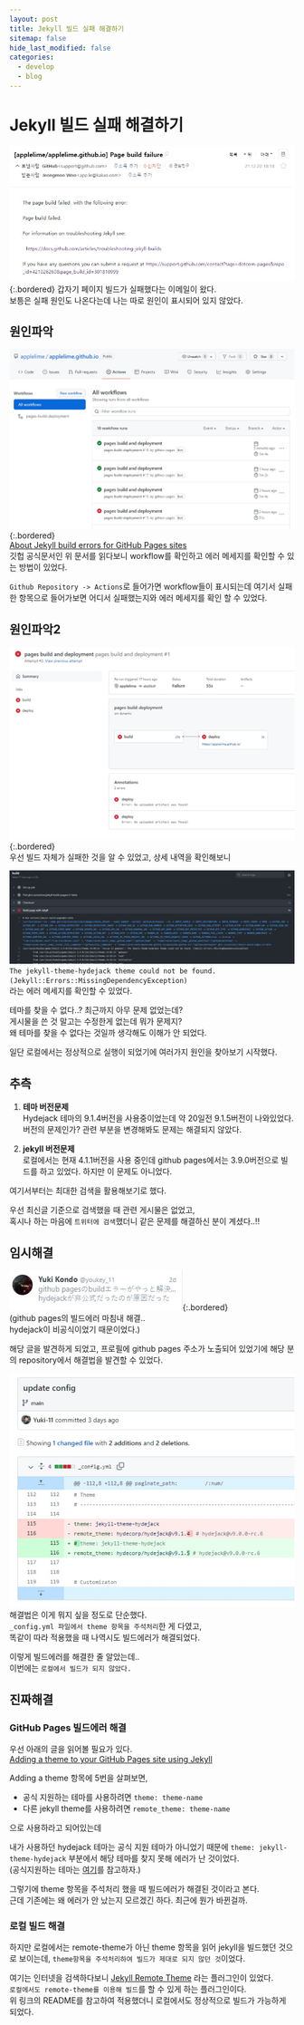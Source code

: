 ```yaml
---
layout: post
title: Jekyll 빌드 실패 해결하기
sitemap: false
hide_last_modified: false
categories:
  - develop
  - blog
---
```

# Jekyll 빌드 실패 해결하기
![그림1](/assets/img/blog/develop/blog/page-build-failure-1.jpg){:.bordered}
갑자기 페이지 빌드가 실패했다는 이메일이 왔다.  
보틍은 실패 원인도 나온다는데 나는 따로 원인이 표시되어 있지 않았다.

## 원인파악
![그림2](/assets/img/blog/develop/blog/page-build-failure-2.jpg){:.bordered}  
[About Jekyll build errors for GitHub Pages sites](https://docs.github.com/en/pages/setting-up-a-github-pages-site-with-jekyll/about-jekyll-build-errors-for-github-pages-sites)  
깃헙 공식문서인 위 문서를 읽다보니 workflow를 확인하고 에러 메세지를 확인할 수 있는 방법이 있었다.  

`Github Repository -> Actions`로 들어가면 workflow들이 표시되는데 여기서 실패한 항목으로 들어가보면 어디서 실패했는지와 에러 메세지를 확인 할 수 있었다.

## 원인파악2
![그림3](/assets/img/blog/develop/blog/page-build-failure-3.jpg){:.bordered}  
우선 빌드 자체가 실패한 것을 알 수 있었고, 상세 내역을 확인해보니  

![그림4](/assets/img/blog/develop/blog/page-build-failure-4.jpg)  
`The jekyll-theme-hydejack theme could not be found. (Jekyll::Errors::MissingDependencyException)`  
라는 에러 메세지를 확인할 수 있었다.  

테마를 찾을 수 없다..? 최근까지 아무 문제 없었는데?  
게시물을 쓴 것 말고는 수정한게 없는데 뭐가 문제지?  
왜 테마를 찾을 수 없다는 것일까 생각해도 이해가 안 되었다.  

일단 로컬에서는 정상적으로 실행이 되었기에 여러가지 원인을 찾아보기 시작했다.

## 추측
1. **테마 버전문제**  
Hydejack 테마의 9.1.4버전을 사용중이었는데 약 20일전 9.1.5버전이 나와있었다. 버전의 문제인가? 관련 부분을 변경해봐도 문제는 해결되지 않았다.

2. **jekyll 버전문제**  
로컬에서는 현재 4.1.1버전을 사용 중인데 github pages에서는 3.9.0버전으로 빌드를 하고 있었다. 하지만 이 문제도 아니었다.

여기서부터는 최대한 검색을 활용해보기로 했다.  

우선 최신글 기준으로 검색했을 때 관련 게시물은 없었고,  
혹시나 하는 마음에 `트위터에 검색`했더니 같은 문제를 해결하신 분이 계셨다..!!  

## 임시해결
![그림5](/assets/img/blog/develop/blog/page-build-failure-5.jpg){:.bordered}  
(github pages의 빌드에러 마침내 해결..  
hydejack이 비공식이었기 때문이었다.)  

해당 글을 발견하게 되었고, 프로필에 github pages 주소가 노출되어 있었기에 해당 분의 repository에서 해결법을 발견할 수 있었다. 

![그림6](/assets/img/blog/develop/blog/page-build-failure-6.jpg)  
해결법은 이게 뭐지 싶을 정도로 단순했다.  
`_config.yml 파일에서 theme 항목을 주석처리`한 게 다였고,  
똑같이 따라 적용했을 때 나역시도 빌드에러가 해결되었다.  

이렇게 빌드에러를 해결한 줄 알았는데..  
이번에는 `로컬에서 빌드가 되지 않았다.`  

## 진짜해결
### GitHub Pages 빌드에러 해결
우선 아래의 글을 읽어볼 필요가 있다.  
[Adding a theme to your GitHub Pages site using Jekyll](https://docs.github.com/en/pages/setting-up-a-github-pages-site-with-jekyll/adding-a-theme-to-your-github-pages-site-using-jekyll)  

Adding a theme 항목에 5번을 살펴보면,
- 공식 지원하는 테마를 사용하려면 `theme: theme-name`
- 다른 jekyll theme를 사용하려면 `remote_theme: theme-name`

으로 사용하라고 되어있는데  

내가 사용하던 hydejack 테마는 공식 지원 테마가 아니었기 때문에 `theme: jekyll-theme-hydejack` 부분에서 해당 테마를 찾지 못해 에러가 난 것이었다.  
(공식지원하는 테마는 [여기](https://pages.github.com/themes/)를 참고하자.)

그렇기에 theme 항목을 주석처리 했을 때 빌드에러가 해결된 것이라고 본다.  
근데 기존에는 왜 에러가 안 났는지 모르겠긴 하다. 최근에 뭔가 바뀐걸까.

### 로컬 빌드 해결
하지만 로컬에서는 remote-theme가 아닌 theme 항목을 읽어 jekyll을 빌드했던 것으로 보이는데, `theme항목을 주석처리하여 빌드가 제대로 되지 않던 것`이었다.  

여기는 인터넷을 검색하다보니 [Jekyll Remote Theme](https://github.com/benbalter/jekyll-remote-theme) 라는 플러그인이 있었다.  
`로컬에서도 remote-theme를 이용해 빌드`를 할 수 있게 하는 플러그인이다.  
위 링크의 README를 참고하여 적용했더니 로컬에서도 정상적으로 빌드가 가능하게 되었다.